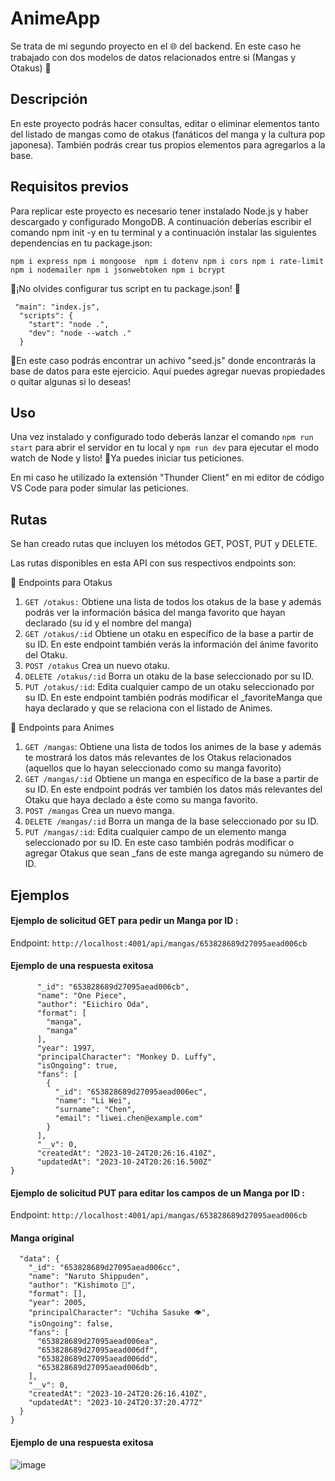 # AnimeApp
Se trata de mi segundo proyecto en el 🌐 del backend. En este caso he trabajado con dos modelos de datos relacionados entre si (Mangas y Otakus) 🏯 

## Descripción 
En este proyecto podrás hacer consultas, editar o eliminar elementos tanto del listado de mangas como de otakus (fanáticos del manga y la cultura pop japonesa). También podrás crear tus propios elementos para agregarlos a la base. 

## Requisitos previos
Para replicar este proyecto es necesario tener instalado Node.js y haber descargado y configurado MongoDB.
A continuación deberías escribir el comando npm init -y en tu terminal y a continuación instalar las siguientes dependencias en tu package.json:

`npm i express npm i mongoose  npm i dotenv npm i cors npm i rate-limit npm i nodemailer npm i jsonwebtoken npm i bcrypt`

🔌¡No olvides configurar tus script en tu package.json! 🔌

```{
 "main": "index.js",
  "scripts": {
    "start": "node .",
    "dev": "node --watch ."
  }
```

📎En este caso podrás encontrar un achivo "seed.js" donde encontrarás la base de datos para este ejercicio. Aquí puedes agregar nuevas propiedades o quitar algunas si lo deseas!

## Uso

Una vez instalado y configurado todo deberás lanzar el comando `npm run start` para abrir el servidor en tu local y `npm run dev` para ejecutar el modo watch de Node y listo! 🙏Ya puedes iniciar tus peticiones. 

En mi caso he utilizado la extensión "Thunder Client" en mi editor de código VS Code para poder simular las peticiones.

 ## Rutas 

 Se han creado rutas que incluyen los métodos GET, POST, PUT y DELETE.

Las rutas disponibles en esta API con sus respectivos endpoints son:

👘 Endpoints para Otakus
1. `GET /otakus:` Obtiene una lista de todos los otakus de la base y además podrás ver la información básica del manga favorito que hayan declarado (su id y el nombre del manga)
2.  `GET /otakus/:id` Obtiene un otaku en específico de la base a partir de su ID. En este endpoint también verás la información del ánime favorito del Otaku.
3. `POST /otakus` Crea un nuevo otaku.
4.  `DELETE /otakus/:id` Borra un otaku de la base seleccionado por su ID.
5.  `PUT /otakus/:id`: Edita cualquier campo de un otaku seleccionado por su ID. En este endpoint también podrás modificar el _favoriteManga que haya declarado y que se relaciona con el listado de Animes. 

   
🏯 Endpoints para Animes
1. `GET /mangas`:  Obtiene una lista de todos los animes de la base y además te mostrará los datos más relevantes de los Otakus relacionados (aquellos que lo hayan seleccionado como su manga favorito)
2. `GET /mangas/:id` Obtiene un manga en específico de la base a partir de su ID. En este endpoint podrás ver también los datos más relevantes del Otaku que haya declado a éste como su manga favorito. 
3. `POST /mangas` Crea un nuevo manga.
4. `DELETE /mangas/:id` Borra un manga de la base seleccionado por su ID.
5. `PUT /mangas/:id`: Edita cualquier campo de un elemento manga  seleccionado por su ID. En este caso también podrás modificar o agregar Otakus que sean _fans de este manga agregando su número de ID.


## Ejemplos

#### Ejemplo de solicitud GET para pedir un Manga por ID : 

Endpoint: `http://localhost:4001/api/mangas/653828689d27095aead006cb`

#### Ejemplo de una respuesta exitosa 
```{
      "_id": "653828689d27095aead006cb",
      "name": "One Piece",
      "author": "Eiichiro Oda",
      "format": [
        "manga",
        "manga"
      ],
      "year": 1997,
      "principalCharacter": "Monkey D. Luffy",
      "isOngoing": true,
      "fans": [
        {
          "_id": "653828689d27095aead006ec",
          "name": "Li Wei",
          "surname": "Chen",
          "email": "liwei.chen@example.com"
        }
      ],
      "__v": 0,
      "createdAt": "2023-10-24T20:26:16.410Z",
      "updatedAt": "2023-10-24T20:26:16.500Z"
}
```


#### Ejemplo de solicitud PUT para editar los campos de un Manga por ID : 

Endpoint: `http://localhost:4001/api/mangas/653828689d27095aead006cb`


#### Manga original 

``` {
  "data": {
    "_id": "653828689d27095aead006cc",
    "name": "Naruto Shippuden",
    "author": "Kishimoto 💜",
    "format": [],
    "year": 2005,
    "principalCharacter": "Uchiha Sasuke 👁️️",
    "isOngoing": false,
    "fans": [
      "653828689d27095aead006ea",
      "653828689d27095aead006df",
      "653828689d27095aead006dd",
      "653828689d27095aead006db",
    ],
    "__v": 0,
    "createdAt": "2023-10-24T20:26:16.410Z",
    "updatedAt": "2023-10-24T20:37:20.477Z"
  }
}
```


#### Ejemplo de una respuesta exitosa 

![image](https://github.com/GigiAvila/AnimeApp/assets/130833110/110f2886-1ceb-48cb-a5da-27eed583aba0)

